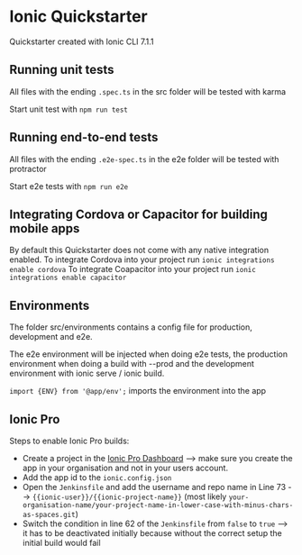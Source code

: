 # Ionic Quickstarter
Quickstarter created with Ionic CLI 7.1.1

## Running unit tests
All files with the ending `.spec.ts` in the src folder will be tested with karma

Start unit test with `npm run test`

## Running end-to-end tests
All files with the ending `.e2e-spec.ts` in the e2e folder will be tested with protractor

Start e2e tests with `npm run e2e`

## Integrating Cordova or Capacitor for building mobile apps
By default this Quickstarter does not come with any native integration enabled.
To integrate Cordova into your project run `ionic integrations enable cordova`
To integrate Coapacitor into your project run `ionic integrations enable capacitor`

## Environments
The folder src/environments contains a config file for production, development and e2e.

The e2e environment will be injected when doing e2e tests, the production environment when doing a build with --prod and
the development environment with ionic serve / ionic build.

`import {ENV} from '@app/env';` imports the environment into the app

## Ionic Pro
Steps to enable Ionic Pro builds:

- Create a project in the [Ionic Pro Dashboard](https://dashboard.ionicframework.com) --> make sure you create the app in your organisation and not in your users account.
- Add the app id to the `ionic.config.json`
- Open the `Jenkinsfile` and add the username and repo name in Line 73 --> `{{ionic-user}}/{{ionic-project-name}}` (most likely `your-organisation-name/your-project-name-in-lower-case-with-minus-chars-as-spaces.git`)
- Switch the condition in line 62 of the `Jenkinsfile` from `false` to `true` --> it has to be deactivated initially because without the correct setup the initial build would fail
